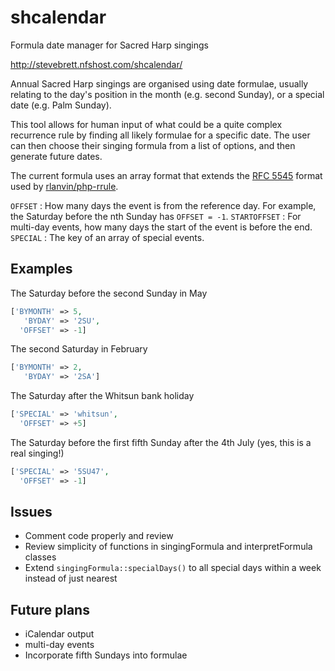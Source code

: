 # shcalendar
Formula date manager for Sacred Harp singings

http://stevebrett.nfshost.com/shcalendar/

Annual Sacred Harp singings are organised using date formulae, usually relating to the day's position in the month (e.g. second Sunday), or a special date (e.g. Palm Sunday).

This tool allows for human input of what could be a quite complex recurrence rule by finding all likely formulae for a specific date. The user can then choose their singing formula from a list of options, and then generate future dates.

The current formula uses an array format that extends the [RFC 5545](https://icalendar.org/iCalendar-RFC-5545/3-8-5-3-recurrence-rule.html) format used by [rlanvin/php-rrule](https://github.com/rlanvin/php-rrule).

`OFFSET`
: How many days the event is from the reference day. For example, the Saturday before the nth 
Sunday has `OFFSET = -1`.
`STARTOFFSET`
: For multi-day events, how many days the start of the event is before the end.
`SPECIAL`
: The key of an array of special events.

## Examples
The Saturday before the second Sunday in May

```php
['BYMONTH' => 5,
   'BYDAY' => '2SU',
  'OFFSET' => -1]
```

The second Saturday in February

```php
['BYMONTH' => 2,
   'BYDAY' => '2SA']
```

The Saturday after the Whitsun bank holiday

```php
['SPECIAL' => 'whitsun',
  'OFFSET' => +5]
```

The Saturday before the first fifth Sunday after the 4th July (yes, this is a real singing!)

```php
['SPECIAL' => '5SU47',
  'OFFSET' => -1]
```


## Issues
* Comment code properly and review
* Review simplicity of functions in singingFormula and interpretFormula classes
* Extend `singingFormula::specialDays()` to all special days within a week instead of just nearest

## Future plans
* iCalendar output
* multi-day events
* Incorporate fifth Sundays into formulae
